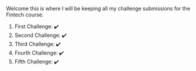 Welcome this is where I will be keeping all my challenge submissions for the Fintech course.

1. First Challenge: ✔️
2. Second Challenge: ✔️
3. Third Challenge: ✔️
4. Fourth Challenge: ✔️
5. Fifth Challenge: ✔️

